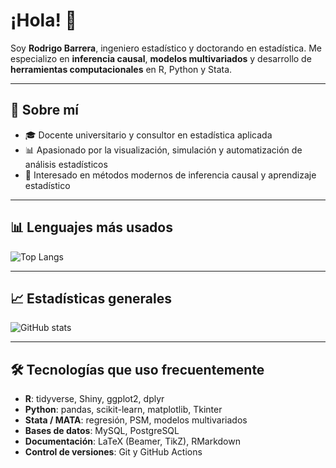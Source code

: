 # ¡Hola! 👋

Soy **Rodrigo Barrera**, ingeniero estadístico y doctorando en estadística. Me especializo en **inferencia causal**, **modelos multivariados** y desarrollo de **herramientas computacionales** en R, Python y Stata.

---

## 🚀 Sobre mí

- 🎓 Docente universitario y consultor en estadística aplicada
- 📊 Apasionado por la visualización, simulación y automatización de análisis estadísticos
- 🧠 Interesado en métodos modernos de inferencia causal y aprendizaje estadístico

---

## 📊 Lenguajes más usados

![Top Langs](https://github-readme-stats.vercel.app/api/top-langs/?username=barrerag87&layout=compact&langs_count=8&theme=tokyonight)

---

## 📈 Estadísticas generales

![GitHub stats](https://github-readme-stats.vercel.app/api?username=barrerag87&show_icons=true&theme=tokyonight&include_all_commits=true&count_private=true)

---

## 🛠️ Tecnologías que uso frecuentemente

- **R**: tidyverse, Shiny, ggplot2, dplyr
- **Python**: pandas, scikit-learn, matplotlib, Tkinter
- **Stata / MATA**: regresión, PSM, modelos multivariados
- **Bases de datos**: MySQL, PostgreSQL
- **Documentación**: LaTeX (Beamer, TikZ), RMarkdown
- **Control de versiones**: Git y GitHub Actions


